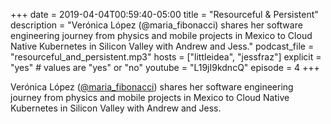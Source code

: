+++
date = 2019-04-04T00:59:40-05:00
title = "Resourceful & Persistent"
description = "Verónica López (@maria_fibonacci) shares her software engineering journey from physics and mobile projects in Mexico to Cloud Native Kubernetes in Silicon Valley with Andrew and Jess."
podcast_file = "resourceful_and_persistent.mp3"
hosts = ["littleidea", "jessfraz"]
explicit = "yes" # values are "yes" or "no"
youtube = "L19jI9kdncQ"
episode = 4
+++

Verónica López ([@maria_fibonacci](https://twitter.com/maria_fibonacci)) shares her software engineering journey from physics and mobile projects in Mexico to Cloud Native Kubernetes in Silicon Valley with Andrew and Jess.
